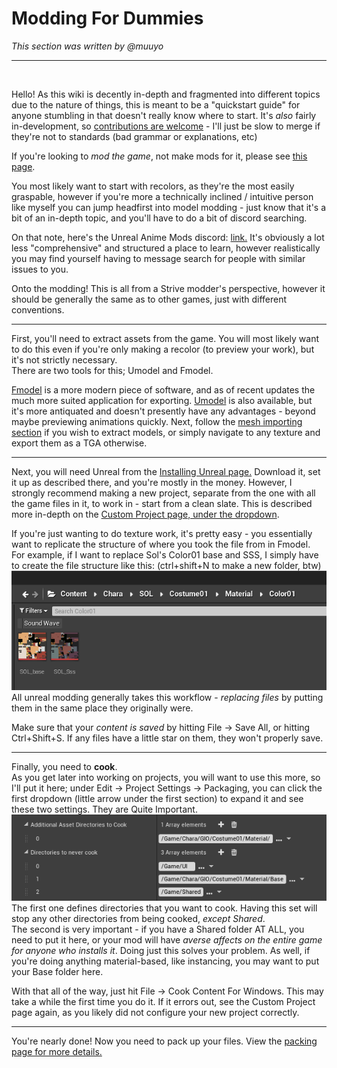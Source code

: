 # Modding For Dummies
*This section was written by @muuyo*

<hr>
<br>

Hello! As this wiki is decently in-depth and fragmented into different topics due to the nature of things, this is meant to be a "quickstart guide" for anyone stumbling in that doesn't really know where to start. It's *also* fairly in-development, so [contributions are welcome](https://github.com/muuyo/asw-modding-book) - I'll just be slow to merge if they're not to standards (bad grammar or explanations, etc)

If you're looking to *mod the game*, not make mods for it, please see [this page](https://gamebanana.com/tuts/14186).

You most likely want to start with recolors, as they're the most easily graspable, however if you're more a technically inclined / intuitive person like myself you can jump headfirst into model modding - just know that it's a bit of an in-depth topic, and you'll have to do a bit of discord searching.

On that note, here's the Unreal Anime Mods discord: [link.](https://discord.gg/tgFrebr)
 It's obviously a lot less "comprehensive" and structured a place to learn, however realistically you may find yourself having to message search for people with similar issues to you.

 Onto the modding!
 This is all from a Strive modder's perspective, however it should be generally the same as to other games, just with different conventions.

<hr>

First, you'll need to extract assets from the game. You will most likely want to do this even if you're only making a recolor (to preview your work), but it's not strictly necessary. <br>
There are two tools for this; Umodel and Fmodel. 

[Fmodel](../tools/fmodel.md) is a more modern piece of software, and as of recent updates the much more suited application for exporting. [Umodel](../tools/umodel.md) is also available, but it's more antiquated and doesn't presently have any advantages - beyond maybe previewing animations quickly. 
Next, follow the [mesh importing section](../modding-mesh/mesh-importing.md) if you wish to extract models, or simply navigate to any texture and export them as a TGA otherwise.

<hr>

Next, you will need Unreal from the [Installing Unreal page.](../ue4/getting-unreal.md) Download it, set it up as described there, and you're mostly in the money. However, I strongly recommend making a new project, separate from the one with all the game files in it, to work in - start from a clean slate. This is described more in-depth on the [Custom Project page, under the dropdown](../ue4/custom-project.md).

If you're just wanting to do texture work, it's pretty easy - you essentially want to replicate the structure of where you took the file from in Fmodel.  
For example, if I want to replace Sol's Color01 base and SSS, I simply have to create the file structure like this: (ctrl+shift+N to make a new folder, btw)
![alt text](image.png)  
All unreal modding generally takes this workflow - *replacing files* by putting them in the same place they originally were.

Make sure that your *content is saved* by hitting File -> Save All, or hitting Ctrl+Shift+S. If any files have a little star on them, they won't properly save.
<hr>

Finally, you need to **cook**.  
As you get later into working on projects, you will want to use this more, so I'll put it here; under Edit -> Project Settings -> Packaging, you can click the first dropdown (little arrow under the first section) to expand it and see these two settings. They are Quite Important.
![alt text](image-1.png)  
The first one defines directories that you want to cook. Having this set will stop any other directories from being cooked, *except Shared*.  
The second is very important - if you have a Shared folder AT ALL, you need to put it here, or your mod will have *averse affects on the entire game for anyone who installs it*. Doing just this solves your problem. As well, if you're doing anything material-based, like instancing, you may want to put your Base folder here.

With that all of the way, just hit File -> Cook Content For Windows. This may take a while the first time you do it. If it errors out, see the Custom Project page again, as you likely did not configure your new project correctly.

<hr>

You're nearly done! Now you need to pack up your files.
View the [packing page for more details.](../packing/pak.md)